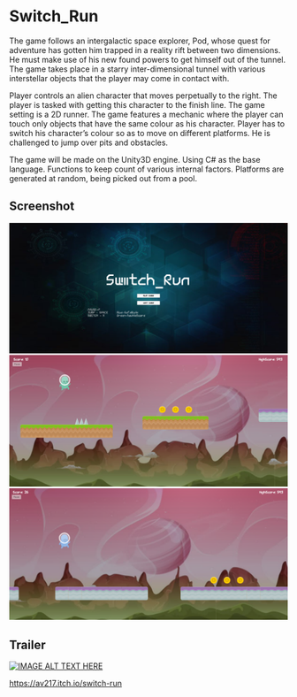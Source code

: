 # Switch_Run

The game follows an intergalactic space explorer, Pod, whose quest for adventure has gotten him trapped in a reality rift between two dimensions. He must make use of his new found powers to get himself out of the tunnel. The game takes place in a starry inter-dimensional tunnel with various interstellar objects that the player may come in contact with.

Player controls an alien character that moves perpetually to the right. The player is tasked with getting this character to the finish line. The game setting is a 2D runner.
The game features a mechanic where the player can touch only objects that have the same colour as his character. Player has to switch his character’s colour so as to move on different platforms. He is challenged to jump over pits and obstacles.

The game will be made on the Unity3D engine. Using C# as the base language. Functions to keep count of various internal factors. Platforms are generated at random, being picked out from a pool.

## Screenshot

![](Screenshots/1.PNG)
![](Screenshots/2.PNG)
![](Screenshots/3.PNG)

## Trailer

[![IMAGE ALT TEXT HERE](http://img.youtube.com/vi/65ObRYbrFb8/0.jpg)](http://www.youtube.com/watch?v=65ObRYbrFb8)

https://av217.itch.io/switch-run


